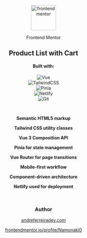 <div align="center">

<img src="https://www.frontendmentor.io/static/images/logo-mobile.svg" alt="frontendmentor" width="80">

<p>Frontend Mentor</p>

<!-- [![Netlify Status](https://api.netlify.com/api/v1/badges/c3f1db97-8317-4009-9ff4-c77e943e96d8/deploy-status)](https://app.netlify.com/sites/.../deploys) -->

<!-- --- -->

<h2>Product List with Cart</h2>

<!-- This is a solution to the [Product List with Cart challenge on Frontend Mentor](). -->

<!-- --- -->

<!-- <h3>Finished Screenshots</h3>

![mobile](./completed_screenshots/mobile.PNG)  
![desktop](./completed_screenshots/desktop.PNG)

<a href="https://your-netlify-site.netlify.app">Live Site URL</a>

--- -->

<h4>Built with:</h4>

![Vue](https://img.shields.io/badge/Vue-35495E?style=for-the-badge&logo=vue.js&logoColor=4FC08D)  
![TailwindCSS](https://img.shields.io/badge/TailwindCSS-38B2AC?style=for-the-badge&logo=tailwind-css&logoColor=white)  
![Pinia](https://img.shields.io/badge/Pinia-yellow?style=for-the-badge&logo=pinia&logoColor=white)  
![Netlify](https://img.shields.io/badge/netlify-%23000000.svg?style=for-the-badge&logo=netlify&logoColor=#00C7B7)  
![Git](https://img.shields.io/badge/Git-F05032?style=for-the-badge&logo=git&logoColor=white)

<br>

<p style="font-weight:bold">Semantic HTML5 markup</p>
<p style="font-weight:bold">Tailwind CSS utility classes</p>
<p style="font-weight:bold">Vue 3 Composition API</p>
<p style="font-weight:bold">Pinia for state management</p>
<p style="font-weight:bold">Vue Router for page transitions</p>
<p style="font-weight:bold">Mobile-first workflow</p>
<p style="font-weight:bold">Component-driven architecture</p>
<p style="font-weight:bold">Netlify used for deployment</p>

<br>

<h3>Author</h3>
<a href="https://www.andreferreiradev.com/">andreferreiradev.com</a>  

<a href="https://www.frontendmentor.io/profile/Namonaki0">frontendmentor.io/profile/Namonaki0</a>

</div>
